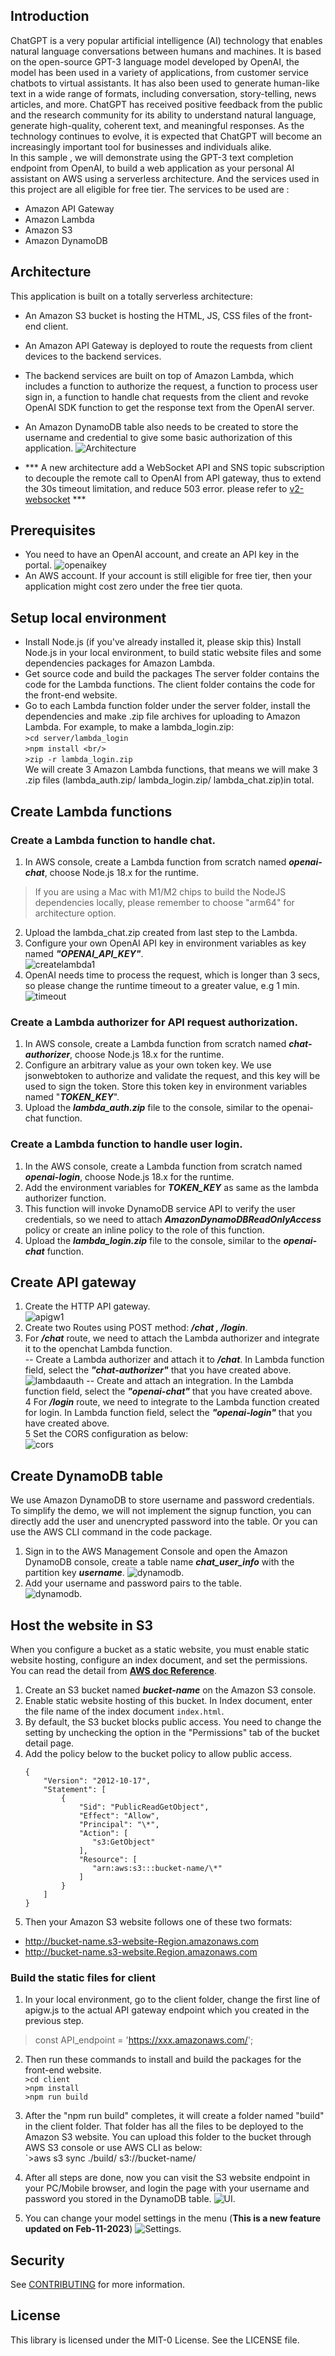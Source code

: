 ## Introduction
ChatGPT is a very popular artificial intelligence (AI) technology that enables natural language conversations between humans and machines. It is based on the open-source GPT-3 language model developed by OpenAI,  the model has been used in a variety of applications, from customer service chatbots to virtual assistants. It has also been used to generate human-like text in a wide range of formats, including conversation, story-telling, news articles, and more. ChatGPT has received positive feedback from the public and the research community for its ability to understand natural language, generate high-quality, coherent text, and meaningful responses. As the technology continues to evolve, it is expected that ChatGPT will become an increasingly important tool for businesses and individuals alike.  
In this sample , we will demonstrate using the GPT-3 text completion endpoint from OpenAI, to build a web application as your personal AI assistant on AWS using a serverless architecture. And the services used in this project are all eligible for free tier.  The services to be used are :
- Amazon API Gateway
- Amazon Lambda
- Amazon S3
- Amazon DynamoDB
## Architecture
This application is built on a totally serverless architecture:
- An Amazon S3 bucket is hosting the HTML, JS, CSS files of the front-end client.
- An Amazon API Gateway is deployed to route the requests from client devices to the backend services.
- The backend services are built on top of Amazon Lambda, which includes a function to authorize the request, a function to process user sign in, a function to handle chat requests from the client and revoke OpenAI SDK function to get the response text from the OpenAI server.
- An Amazon DynamoDB table also needs to be created to store the username and credential to give some basic authorization of this application.
  ![Architecture](assets/architecture.png)

- *** A new architecture add a WebSocket API and SNS topic subscription to decouple the remote call to OpenAI  from API gateway, thus to extend the 30s timeout limitation, and reduce 503 error. please refer to [v2-websocket](v2-websocket/README.md) ***   


## Prerequisites
- You need to have an OpenAI account, and create an API key in the portal.
  ![openaikey](assets/openaikey.png)
- An AWS account. If your account is still eligible for free tier, then your application might cost zero under the free tier quota.

## Setup local environment
- Install Node.js (if you've already installed it, please skip this)
  Install Node.js in your local environment, to build static website files and some dependencies packages for Amazon Lambda.
- Get source code and build the packages
  The server folder contains the code for the Lambda functions. The client folder contains the code for the front-end website.
- Go to each Lambda function folder under the server folder,  install the dependencies and make .zip file archives for uploading to Amazon Lambda. For example, to make a lambda_login.zip:  
  `>cd server/lambda_login`    
  `>npm install <br/> `   
  `>zip -r lambda_login.zip`  
  We will create 3 Amazon Lambda functions, that means we will make 3 .zip files (lambda_auth.zip/ lambda_login.zip/ lambda_chat.zip)in total.

## Create Lambda functions
### Create a Lambda function to handle chat.
1. In AWS console, create a Lambda function from scratch named ***openai-chat***, choose Node.js 18.x for the runtime.
> If you are using a Mac with M1/M2 chips to build the NodeJS dependencies locally, please remember to choose "arm64" for architecture option.
2. Upload the lambda_chat.zip created from last step to the Lambda.
3. Configure your own OpenAI API key in environment variables as key named ***"OPENAI_API_KEY"***.  
   ![createlambda1](assets/createlambda1.png)
4. OpenAI needs time to process the request, which is longer than 3 secs, so please change the runtime timeout to a greater value, e.g 1 min.  
   ![timeout](assets/runtimeout.png)
### Create a Lambda authorizer for API request authorization.
1. In AWS console, create a Lambda function from scratch named ***chat-authorizer***, choose Node.js 18.x for the runtime.
2. Configure an arbitrary value as your own token key. We use jsonwebtoken to authorize and validate the request, and this key will be used to sign the token. Store this token key in environment variables named "***TOKEN_KEY***".
3. Upload the ***lambda_auth.zip*** file to the console, similar to the openai-chat function.
### Create a Lambda function to handle user login.
1. In the AWS console, create a Lambda function from scratch named ***openai-login***, choose Node.js 18.x for the runtime.
2. Add the environment variables for ***TOKEN_KEY*** as same as the lambda authorizer function.
3. This function will invoke DynamoDB service API to verify the user credentials, so we need to attach ***AmazonDynamoDBReadOnlyAccess*** policy or create an inline policy to the role of this function.
4. Upload the ***lambda_login.zip*** file to the console, similar to the ***openai-chat*** function.

## Create API gateway
1. Create the HTTP API gateway.  
   ![apigw1](assets/apigw1.png)
2. Create two Routes using POST method: ***/chat , /login***.
3. For ***/chat*** route, we need to attach the Lambda authorizer and integrate it to the openchat Lambda function.  
   -- Create a Lambda authorizer and attach it to ***/chat***. In Lambda function field, select the ***"chat-authorizer"*** that you have created above.
   ![lambdaauth](assets/lambdaauth.png)
   -- Create and attach an integration. In the Lambda function field, select the ***"openai-chat"*** that you have created above.  
   4 For ***/login*** route, we need to integrate to the Lambda function created for login. In Lambda function field, select the ***"openai-login"*** that you have created above.  
   5 Set the CORS configuration as below:  
   ![cors](assets/cors.png)

## Create DynamoDB table
We use Amazon DynamoDB to store username and password credentials. To simplify the demo, we will not implement the signup function, you can directly add the user and unencrypted password into the table. Or you can use the AWS CLI command in the code package.
1. Sign in to the AWS Management Console and open the Amazon DynamoDB console, create a table name ***chat_user_info*** with the partition key ***username***.
   ![dynamodb](assets/daynamo1.png).
2. Add your username and password pairs to the table.  
   ![dynamodb](assets/dynamo2.png).


## Host the website in S3
When you configure a bucket as a static website, you must enable static website hosting, configure an index document, and set the permissions. You can read the detail from **[AWS doc Reference](https://docs.aws.amazon.com/AmazonS3/latest/userguide/WebsiteHosting.html)**.
1. Create an S3 bucket named ***bucket-name*** on the Amazon S3 console.
2. Enable static website hosting of this bucket. In Index document, enter the file name of the index document `index.html`.
3. By default, the S3 bucket blocks public access. You need to change the setting by unchecking the option in the "Permissions" tab of the bucket detail page.
4.  Add the policy below to the bucket policy to allow public access.
    ```
    {
        "Version": "2012-10-17",
        "Statement": [
            {
                "Sid": "PublicReadGetObject",
                "Effect": "Allow",
                "Principal": "\*",
                "Action": [
                   "s3:GetObject"
                ],
                "Resource": [
                   "arn:aws:s3:::bucket-name/\*"
                ]
            }
        ]
    }
    ```
5.  Then your Amazon S3 website follows one of these two formats:
- http://bucket-name.s3-website-Region.amazonaws.com
- http://bucket-name.s3-website.Region.amazonaws.com
### Build the static files for client
1. In your local environment, go to the client folder, change the first line of apigw.js to the actual API gateway endpoint which you created in the previous step.
> const API_endpoint = 'https://xxx.amazonaws.com/';
2. Then run these commands to install and build the packages for the front-end website.  
   `>cd client`  
   `>npm install`  
   `>npm run build`
3. After the "npm run build" completes, it will create a folder named "build" in the client folder. That folder has all the files to be deployed to the Amazon S3 website. You can upload this folder to the bucket through AWS S3 console or use AWS CLI as below:  
   `>aws s3 sync ./build/ s3://bucket-name/
4. After all steps are done, now you can visit the S3 website endpoint in your PC/Mobile browser, and login the page with your username and password you stored in the DynamoDB table.
   ![UI](assets/UIdemo.png).

5. You can change your model settings in the menu (**This is a new feature updated on Feb-11-2023**)
   ![Settings](assets/model_settings.png).

## Security

See [CONTRIBUTING](CONTRIBUTING.md#security-issue-notifications) for more information.

## License

This library is licensed under the MIT-0 License. See the LICENSE file.
